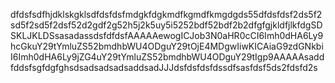 dfdsfsdfhjdklskgklsdfdsfdsfmdgkfdgkmdfkgmdfkmgdgds55dfdsfdsf2ds5f2sd5f2sd5f2dsf52d2gdf2g52h5j2k5uy5i5252bdf52bdf2b2dfgfgjkldfjlkfdgSDSKLJKLDSsasadassdsfdfdsfAAAAAewogICJob3N0aHR0cCI6Imh0dHA6Ly9hcGkuY29tYmluZS52bmdhbWU4ODguY29tOjE4MDgwIiwKICAiaG9zdGNkbiI6Imh0dHA6Ly9jZG4uY29tYmluZS52bmdhbWU4ODguY29tIgp9AAAAAsaddfddsfsgfdgfghsdsadsadsadsaddsadJJJdsfdsfdsfdssdfsasfdsf5ds2fdsfd2s
